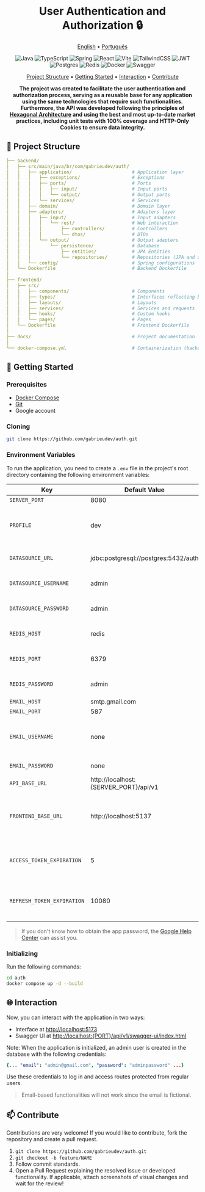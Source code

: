 <h1 align="center" style="font-weight: bold;">User Authentication and Authorization 🔒</h1>

<p align="center">
  <a href="#inicio">English</a> •
  <a href="README.pt-br.md">Português</a>
</p>

<p align="center">
  <img src="https://img.shields.io/badge/java-%23ED8B00.svg?style=for-the-badge&logo=openjdk&logoColor=white" alt="Java">
  <img src="https://img.shields.io/badge/typescript-%23007ACC.svg?style=for-the-badge&logo=typescript&logoColor=white" alt="TypeScript">
  <img src="https://img.shields.io/badge/spring-%236DB33F.svg?style=for-the-badge&logo=spring&logoColor=white" alt="Spring">
  <img src="https://img.shields.io/badge/react-%2320232a.svg?style=for-the-badge&logo=react&logoColor=%2361DAFB" alt="React">
  <img src="https://img.shields.io/badge/vite-%23646CFF.svg?style=for-the-badge&logo=vite&logoColor=white" alt="Vite">
  <img src="https://img.shields.io/badge/tailwindcss-%2338B2AC.svg?style=for-the-badge&logo=tailwind-css&logoColor=white" alt="TailwindCSS">
  <img src="https://img.shields.io/badge/JWT-black?style=for-the-badge&logo=JSON%20web%20tokens" alt="JWT">
  <img src="https://img.shields.io/badge/postgres-%23316192.svg?style=for-the-badge&logo=postgresql&logoColor=white" alt="Postgres">
  <img src="https://img.shields.io/badge/redis-%23DD0031.svg?style=for-the-badge&logo=redis&logoColor=white" alt="Redis">
  <img src="https://img.shields.io/badge/docker-%230db7ed.svg?style=for-the-badge&logo=docker&logoColor=white" alt="Docker">
  <img src="https://img.shields.io/badge/-Swagger-%23Clojure?style=for-the-badge&logo=swagger&logoColor=white" alt="Swagger">
</p>

<p align="center">
 <a href="#structure">Project Structure</a> •
 <a href="#getting-started">Getting Started</a> •
 <a href="#interaction">Interaction</a> •
 <a href="#contribute">Contribute</a>
</p>

<p align="center">
  <b>The project was created to facilitate the user authentication and authorization process, serving as a reusable base for any application using the same technologies that require such functionalities. Furthermore, the API was developed following the principles of <a href=https://medium.com/@marcio.kgr/arquitetura-hexagonal-8958fb3e5507>Hexagonal Architecture</a> and using the best and most up-to-date market practices, including unit tests with 100% coverage and HTTP-Only Cookies to ensure data integrity.</b>
</p>

<h2 id="structure">📂 Project Structure</h2>

```yaml
├── backend/
│   ├── src/main/java/br/com/gabrieudev/auth/
│   │   ├── application/                      # Application layer
│   │   │   ├── exceptions/                   # Exceptions
│   │   │   ├── ports/                        # Ports
│   │   │   │   ├── input/                    # Input ports
│   │   │   │   └── output/                   # Output ports
│   │   │   └── services/                     # Services
│   │   ├── domain/                           # Domain layer
│   │   ├── adapters/                         # Adapters layer
│   │   │   ├── input/                        # Input adapters
│   │   │   │   └── rest/                     # Web interaction
│   │   │   │       ├── controllers/          # Controllers
│   │   │   │       └── dtos/                 # DTOs
│   │   │   └── output/                       # Output adapters
│   │   │       └── persistence/              # Database
│   │   │           ├── entities/             # JPA Entities
│   │   │           └── repositories/         # Repositories (JPA and adapters)
│   │   └── config/                           # Spring configurations
│   └── Dockerfile                            # Backend Dockerfile
│
├── frontend/
│   ├── src/
│   │   ├── components/                       # Components
│   │   ├── types/                            # Interfaces reflecting backend responses
│   │   ├── layouts/                          # Layouts
│   │   ├── services/                         # Services and requests
│   │   ├── hooks/                            # Custom hooks
│   │   └── pages/                            # Pages
│   └── Dockerfile                            # Frontend Dockerfile
│
├── docs/                                     # Project documentation
│
└── docker-compose.yml                        # Containerization (backend, frontend, Postgres, and Redis)
```

<h2 id="getting-started">🚀 Getting Started</h2>

<h3>Prerequisites</h3>

- [Docker Compose](https://docs.docker.com/compose/install/)
- [Git](https://git-scm.com/downloads)
- Google account

<h3>Cloning</h3>

```bash
git clone https://github.com/gabrieudev/auth.git
```

<h3>Environment Variables</h3>

To run the application, you need to create a `.env` file in the project's root directory containing the following environment variables:

| Key                        | Default Value                         | Defined | Description                                                 |
| -------------------------- | ------------------------------------- | ------- | ----------------------------------------------------------- |
| `SERVER_PORT`              | 8080                                  | ✅      | server port.                                                |
| `PROFILE`                  | dev                                   | ✅      | profile in which the application will run (dev or prod).    |
| `DATASOURCE_URL`           | jdbc:postgresql://postgres:5432/auth  | ✅      | database connection URL.                                    |
| `DATASOURCE_USERNAME`      | admin                                 | ✅      | database connection username.                               |
| `DATASOURCE_PASSWORD`      | admin                                 | ✅      | database connection password.                               |
| `REDIS_HOST`               | redis                                 | ✅      | Redis connection host.                                      |
| `REDIS_PORT`               | 6379                                  | ✅      | Redis connection port.                                      |
| `REDIS_PASSWORD`           | admin                                 | ✅      | Redis connection password.                                  |
| `EMAIL_HOST`               | smtp.gmail.com                        | ✅      | email host.                                                 |
| `EMAIL_PORT`               | 587                                   | ✅      | email port.                                                 |
| `EMAIL_USERNAME`           | none                                  | ❌      | email for sending notifications through the application.    |
| `EMAIL_PASSWORD`           | none                                  | ❌      | app password.                                               |
| `API_BASE_URL`             | http://localhost:{SERVER_PORT}/api/v1 | ✅      | API base URL.                                               |
| `FRONTEND_BASE_URL`        | http://localhost:5137                 | ✅      | base URL of some interface for interaction and redirection. |
| `ACCESS_TOKEN_EXPIRATION`  | 5                                     | ✅      | access token expiration time in minutes.                    |
| `REFRESH_TOKEN_EXPIRATION` | 10080                                 | ✅      | refresh token expiration time in minutes.                   |

> If you don't know how to obtain the app password, the [Google Help Center](https://support.google.com/accounts/answer/185833?hl=en) can assist you.

<h3>Initializing</h3>

Run the following commands:

```bash
cd auth
docker compose up -d --build
```

<h2 id="interaction">🌐 Interaction</h2>

Now, you can interact with the application in two ways:

- Interface at [http://localhost:5173](http://localhost:5173)
- Swagger UI at [http://localhost:{PORT}/api/v1/swagger-ui/index.html](http://localhost:{PORT}/api/v1/swagger-ui/index.html)

Note: When the application is initialized, an admin user is created in the database with the following credentials:

```yaml
{... "email": "admin@gmail.com", "password": "adminpassword" ...}
```

Use these credentials to log in and access routes protected from regular users.

> Email-based functionalities will not work since the email is fictional.

<h2 id="contribute">📫 Contribute</h2>

Contributions are very welcome! If you would like to contribute, fork the repository and create a pull request.

1. `git clone https://github.com/gabrieudev/auth.git`
2. `git checkout -b feature/NAME`
3. Follow commit standards.
4. Open a Pull Request explaining the resolved issue or developed functionality. If applicable, attach screenshots of visual changes and wait for the review!
